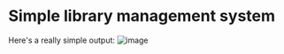 # Simple library management system

Here's a really simple output: 
![image](https://github.com/user-attachments/assets/51b4db37-c06f-4988-9eb7-57647ead4779)
